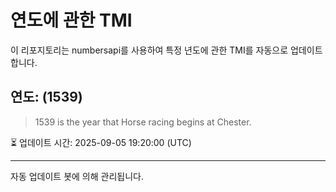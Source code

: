 
# 연도에 관한 TMI

이 리포지토리는 numbersapi를 사용하여 특정 년도에 관한 TMI를 자동으로 업데이트합니다.

## 연도: (1539)
> 1539 is the year that Horse racing begins at Chester.

⏳ 업데이트 시간: 2025-09-05 19:20:00 (UTC)

---
자동 업데이트 봇에 의해 관리됩니다.
